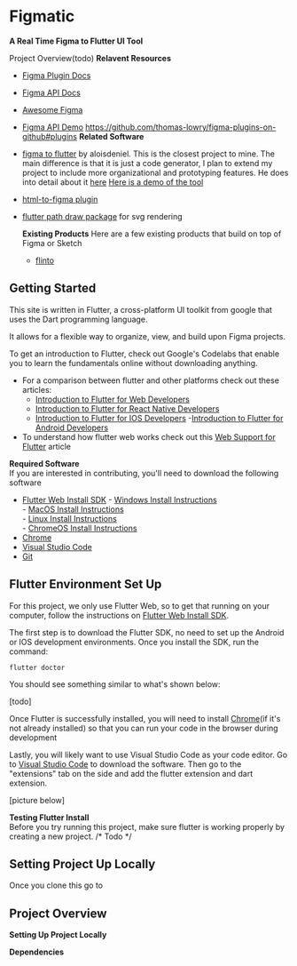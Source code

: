 
# Figmatic <br>
**A Real Time Figma to Flutter UI Tool**

Project Overview(todo)
**Relavent Resources**

- [Figma Plugin Docs](https://www.figma.com/plugin-docs/intro/)
- [Figma API Docs](https://www.figma.com/plugin-docs/intro/)
- [Awesome Figma](https://github.com/ilyalesik/awesome-figma)
- [Figma API Demo](https://github.com/figma/figma-api-demo)
https://github.com/thomas-lowry/figma-plugins-on-github#plugins
    **Related Software**
- [figma to flutter](https://aloisdeniel.github.io/figma-to-flutter/) by aloisdeniel. This is the closest project to mine. The main difference is that it is just a code generator, I plan to extend my project to include more organizational and prototyping features. He does into detail about it [here](https://aloisdeniel.github.io/introducing-figma-to-flutter/) [Here is a demo of the tool](https://aloisdeniel.github.io/figma-to-flutter/)

- [html-to-figma plugin](https://github.com/BuilderIO/html-to-figma)

- [flutter path draw package](https://github.com/dnfield/flutter_path_drawing) for svg rendering

    **Existing Products**
    Here are a few existing products that build on top of Figma or Sketch
    - [flinto](https://www.flinto.com/) 

## Getting Started<br>
This site is written in Flutter, a cross-platform UI toolkit from google that uses the Dart programming language.

It allows for a flexible way to organize, view, and build upon Figma projects. 


To get an introduction to Flutter, check out Google's Codelabs that enable you to learn the fundamentals online without downloading anything.
 - For a comparison between flutter and other platforms check out these articles:
      - [Introduction to Flutter for Web Developers](https://flutter.dev/docs/get-started/flutter-for/web-devs)
      - [Introduction to Flutter for React Native Developers](https://flutter.dev/docs/get-started/flutter-for/react-native-devs)
      - [Introduction to Flutter for IOS Developers](https://flutter.dev/docs/get-started/flutter-for/ios-devs)
      -[Introduction to Flutter for Android Developers](https://flutter.dev/docs/get-started/flutter-for/android-devs)
- To understand how flutter web works check out this [Web Support for Flutter](https://flutter.dev/web) article


**Required Software** <br/>
If you are interested in contributing, you'll need to download the following software
- [Flutter Web Install SDK](https://flutter.dev/docs/get-started/web)
      - [Windows Install Instructions](https://flutter.dev/docs/get-started/install/windows)    
      - [MacOS Install Instructions](https://flutter.dev/docs/get-started/install/macos)       
      - [Linux Install Instructions](https://flutter.dev/docs/get-started/install/linux)   
      - [ChromeOS Install Instructions](https://flutter.dev/docs/get-started/install/chromeos])
- [Chrome](https://www.google.com/chrome/)
- [Visual Studio Code](https://code.visualstudio.com/)
- [Git](https://git-scm.com/)

## Flutter Environment Set Up <br/>
For this project, we only use Flutter Web, so to get that running on your computer, follow the instructions on [Flutter Web Install SDK](https://flutter.dev/docs/get-started/web). 

The first step is to download the Flutter SDK, no need to set up the Android or IOS development environments. Once you install the SDK, run the command:
```
flutter doctor
```
You should see something similar to what's shown below:

[todo]

Once Flutter is successfully installed, you will need to install [Chrome](https://www.google.com/chrome/)(if it's not already installed) so that you can run your code in the browser during development

Lastly, you will likely want to use Visual Studio Code as your code editor. Go to [Visual Studio Code](https://code.visualstudio.com/) to download the software. Then go to the "extensions" tab on the side and add the flutter extension and dart extension.

[picture below]


**Testing Flutter Install** <br/>
Before you try running this project, make sure flutter is working properly by creating a new project.
/*
Todo
*/

## Setting Project Up Locally <br/>
Once you clone this go to



## Project Overview <br/>




**Setting Up Project Locally**




**Dependencies**




